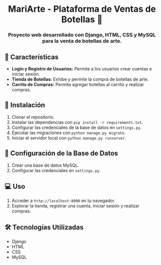 <h1 align="center">MariArte - Plataforma de Ventas de Botellas 🍶</h1>

<h3 align="center">Proyecto web desarrollado con Django, HTML, CSS y MySQL para la venta de botellas de arte.</h3>

## 🌟 Características

- **Login y Registro de Usuarios:** Permite a los usuarios crear cuentas e iniciar sesión.
- **Tienda de Botellas:** Exhibe y permite la compra de botellas de arte.
- **Carrito de Compras:** Permite agregar botellas al carrito y realizar compras.

## 🚀 Instalación

1. Clonar el repositorio.
2. Instalar las dependencias con `pip install -r requirements.txt`.
3. Configurar las credenciales de la base de datos en `settings.py`.
4. Ejecutar las migraciones con `python manage.py migrate`.
5. Iniciar el servidor local con `python manage.py runserver`.

## 🔧 Configuración de la Base de Datos

1. Crear una base de datos MySQL.
2. Configurar las credenciales en `settings.py`.

## 💻 Uso

1. Acceder a `http://localhost:8000` en tu navegador.
2. Explorar la tienda, registrar una cuenta, iniciar sesión y realizar compras.

## 🛠️ Tecnologías Utilizadas

- Django
- HTML
- CSS
- MySQL
